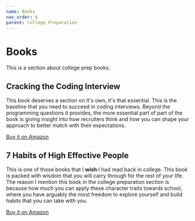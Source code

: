```yaml
---
name: Books
nav_order: 6
parent: College Preparation
---
```


# Books

This is a section about college prep books.

## Cracking the Coding Interview

This book deserves a section on it's own, it's that essential. This is the baseline that you need to succeed in coding interviews. Beyond the programming questions it provides, the more essential part of part of the book is giving insight into how recruiters think and how you can shape your approach to better match with their expectations.

[Buy it on Amazon](https://amzn.to/3o9qw9j)

## 7 Habits of High Effective People

This is one of those books that I **wish** I had read back in college. This book is packed with wisdom that you will carry through for the rest of your life. The reason I mention this book in the college preparation section is because how much you can apply these character traits towards school, where you have arguably the most freedom to explore yourself and build habits that you can take with you.

[Buy it on Amazon](https://amzn.to/2Nm0oew)